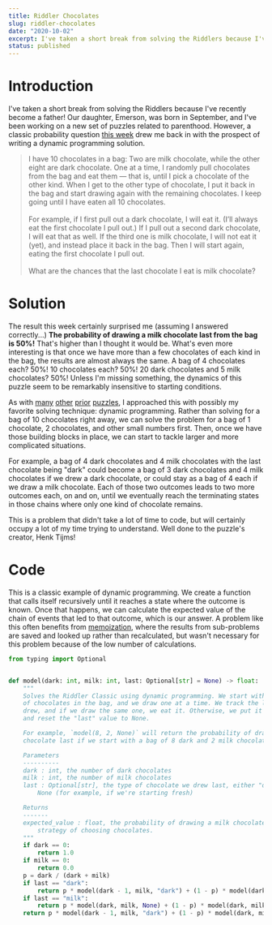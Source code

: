 ```yaml
---
title: Riddler Chocolates
slug: riddler-chocolates
date: "2020-10-02"
excerpt: I've taken a short break from solving the Riddlers because I've recently become a father! Our daughter, Emerson, was born in September, and I've been working on a new set of puzzles related to parenthood. However, a classic probability question from the Riddler drew me back in with the prospect of writing a dynamic programming solution.
status: published
---
```


# Introduction

I've taken a short break from solving the Riddlers because I've recently become a father! Our daughter, Emerson, was born in September, and I've been working on a new set of puzzles related to parenthood. However, a classic probability question <a href="https://fivethirtyeight.com/features/can-you-eat-all-the-chocolates/">this week</a> drew me back in with the prospect of writing a dynamic programming solution.

<blockquote>
I have 10 chocolates in a bag: Two are milk chocolate, while the other eight are dark chocolate. One at a time, I randomly pull chocolates from the bag and eat them — that is, until I pick a chocolate of the other kind. When I get to the other type of chocolate, I put it back in the bag and start drawing again with the remaining chocolates. I keep going until I have eaten all 10 chocolates.
<br><br>
For example, if I first pull out a dark chocolate, I will eat it. (I’ll always eat the first chocolate I pull out.) If I pull out a second dark chocolate, I will eat that as well. If the third one is milk chocolate, I will not eat it (yet), and instead place it back in the bag. Then I will start again, eating the first chocolate I pull out.
<br><br>
What are the chances that the last chocolate I eat is milk chocolate?
</blockquote>

# Solution

The result this week certainly surprised me (assuming I answered correctly...) **The probability of drawing a milk chocolate last from the bag is 50%!** That's higher than I thought it would be. What's even more interesting is that once we have more than a few chocolates of each kind in the bag, the results are almost always the same. A bag of 4 chocolates each? 50%! 10 chocolates each? 50%! 20 dark chocolates and 5 milk chocolates? 50%! Unless I'm missing something, the dynamics of this puzzle seem to be remarkably insensitive to starting conditions.

As with <a href="https://www.jtash.com/riddler-bowling-dice">many</a> <a href="https://www.jtash.com/riddler-guess-who">other</a> <a href="https://www.jtash.com/riddler-pennies">prior</a> <a href="https://www.jtash.com/riddler-flips">puzzles</a>, I approached this with possibly my favorite solving technique: dynamic programming. Rather than solving for a bag of 10 chocolates right away, we can solve the problem for a bag of 1 chocolate, 2 chocolates, and other small numbers first. Then, once we have those building blocks in place, we can start to tackle larger and more complicated situations.

For example, a bag of 4 dark chocolates and 4 milk chocolates with the last chocolate being "dark" could become a bag of 3 dark chocolates and 4 milk chocolates if we drew a dark chocolate, or could stay as a bag of 4 each if we draw a milk chocolate. Each of those two outcomes leads to two more outcomes each, on and on, until we eventually reach the terminating states in those chains where only one kind of chocolate remains.

This is a problem that didn't take a lot of time to code, but will certainly occupy a lot of my time trying to understand. Well done to the puzzle's creator, Henk Tijms!

# Code

This is a classic example of dynamic programming. We create a function that calls itself recursively until it reaches a state where the outcome is known. Once that happens, we can calculate the expected value of the chain of events that led to that outcome, which is our answer. A problem like this often benefits from <a href="https://en.wikipedia.org/wiki/Memoization">memoization</a>, where the results from sub-problems are saved and looked up rather than recalculated, but wasn't necessary for this problem because of the low number of calculations.

```python
from typing import Optional


def model(dark: int, milk: int, last: Optional[str] = None) -> float:
    """
    Solves the Riddler Classic using dynamic programming. We start with a given number
    of chocolates in the bag, and we draw one at a time. We track the last chocolate we
    drew, and if we draw the same one, we eat it. Otherwise, we put it back in the bag
    and reset the "last" value to None.

    For example, `model(8, 2, None)` will return the probability of drawing a milk
    chocolate last if we start with a bag of 8 dark and 2 milk chocolates.

    Parameters
    ----------
    dark : int, the number of dark chocolates
    milk : int, the number of milk chocolates
    last : Optional[str], the type of chocolate we drew last, either "dark", "milk", or
        None (for example, if we're starting fresh)

    Returns
    -------
    expected_value : float, the probability of drawing a milk chocolate last, given our
        strategy of choosing chocolates.
    """
    if dark == 0:
        return 1.0
    if milk == 0:
        return 0.0
    p = dark / (dark + milk)
    if last == "dark":
        return p * model(dark - 1, milk, "dark") + (1 - p) * model(dark, milk, None)
    if last == "milk":
        return p * model(dark, milk, None) + (1 - p) * model(dark, milk - 1, "milk")
    return p * model(dark - 1, milk, "dark") + (1 - p) * model(dark, milk - 1, "milk")
```
